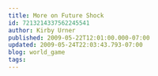 ```yaml
---
title: More on Future Shock
id: 7213214337562245541
author: Kirby Urner
published: 2009-05-22T12:01:00.000-07:00
updated: 2009-05-24T22:03:43.793-07:00
blog: world_game
tags: 
---
```



